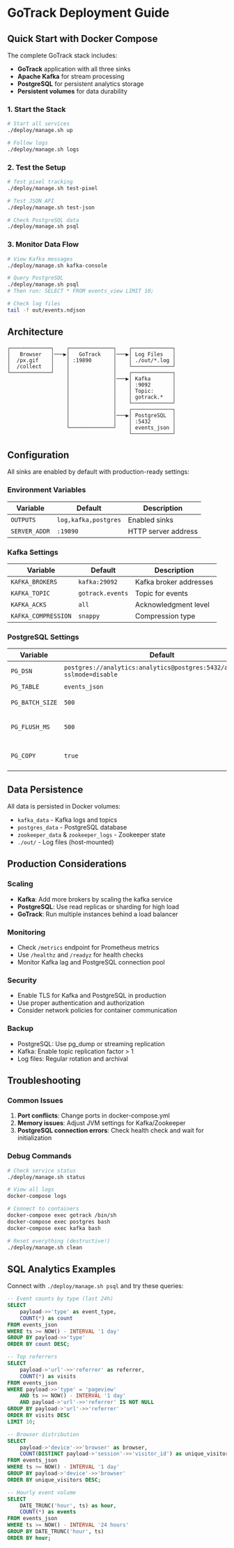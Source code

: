 # GoTrack Deployment Guide

## Quick Start with Docker Compose

The complete GoTrack stack includes:
- **GoTrack** application with all three sinks
- **Apache Kafka** for stream processing
- **PostgreSQL** for persistent analytics storage
- **Persistent volumes** for data durability

### 1. Start the Stack

```bash
# Start all services
./deploy/manage.sh up

# Follow logs
./deploy/manage.sh logs
```

### 2. Test the Setup

```bash
# Test pixel tracking
./deploy/manage.sh test-pixel

# Test JSON API
./deploy/manage.sh test-json

# Check PostgreSQL data
./deploy/manage.sh psql
```

### 3. Monitor Data Flow

```bash
# View Kafka messages
./deploy/manage.sh kafka-console

# Query PostgreSQL
./deploy/manage.sh psql
# Then run: SELECT * FROM events_view LIMIT 10;

# Check log files
tail -f out/events.ndjson
```

## Architecture

```
┌─────────────┐    ┌──────────────┐    ┌─────────────┐
│   Browser   │───▶│   GoTrack    │───▶│ Log Files   │
│  /px.gif    │    │ :19890       │    │ ./out/*.log │
│  /collect   │    │              │    └─────────────┘
└─────────────┘    │              │    ┌─────────────┐
                   │              │───▶│ Kafka       │
                   │              │    │ :9092       │
                   │              │    │ Topic:      │
                   │              │    │ gotrack.*   │
                   │              │    └─────────────┘
                   │              │    ┌─────────────┐
                   │              │───▶│ PostgreSQL  │
                   │              │    │ :5432       │
                   └──────────────┘    │ events_json │
                                       └─────────────┘
```

## Configuration

All sinks are enabled by default with production-ready settings:

### Environment Variables

| Variable | Default | Description |
|----------|---------|-------------|
| `OUTPUTS` | `log,kafka,postgres` | Enabled sinks |
| `SERVER_ADDR` | `:19890` | HTTP server address |

### Kafka Settings
| Variable | Default | Description |
|----------|---------|-------------|
| `KAFKA_BROKERS` | `kafka:29092` | Kafka broker addresses |
| `KAFKA_TOPIC` | `gotrack.events` | Topic for events |
| `KAFKA_ACKS` | `all` | Acknowledgment level |
| `KAFKA_COMPRESSION` | `snappy` | Compression type |

### PostgreSQL Settings
| Variable | Default | Description |
|----------|---------|-------------|
| `PG_DSN` | `postgres://analytics:analytics@postgres:5432/analytics?sslmode=disable` | Connection string |
| `PG_TABLE` | `events_json` | Table name |
| `PG_BATCH_SIZE` | `500` | Batch size for writes |
| `PG_FLUSH_MS` | `500` | Flush interval (ms) |
| `PG_COPY` | `true` | Use COPY for high throughput |

## Data Persistence

All data is persisted in Docker volumes:
- `kafka_data` - Kafka logs and topics
- `postgres_data` - PostgreSQL database
- `zookeeper_data` & `zookeeper_logs` - Zookeeper state
- `./out/` - Log files (host-mounted)

## Production Considerations

### Scaling
- **Kafka**: Add more brokers by scaling the kafka service
- **PostgreSQL**: Use read replicas or sharding for high load
- **GoTrack**: Run multiple instances behind a load balancer

### Monitoring
- Check `/metrics` endpoint for Prometheus metrics
- Use `/healthz` and `/readyz` for health checks
- Monitor Kafka lag and PostgreSQL connection pool

### Security
- Enable TLS for Kafka and PostgreSQL in production
- Use proper authentication and authorization
- Consider network policies for container communication

### Backup
- PostgreSQL: Use pg_dump or streaming replication
- Kafka: Enable topic replication factor > 1
- Log files: Regular rotation and archival

## Troubleshooting

### Common Issues

1. **Port conflicts**: Change ports in docker-compose.yml
2. **Memory issues**: Adjust JVM settings for Kafka/Zookeeper
3. **PostgreSQL connection errors**: Check health check and wait for initialization

### Debug Commands

```bash
# Check service status
./deploy/manage.sh status

# View all logs
docker-compose logs

# Connect to containers
docker-compose exec gotrack /bin/sh
docker-compose exec postgres bash
docker-compose exec kafka bash

# Reset everything (destructive!)
./deploy/manage.sh clean
```

## SQL Analytics Examples

Connect with `./deploy/manage.sh psql` and try these queries:

```sql
-- Event counts by type (last 24h)
SELECT 
    payload->>'type' as event_type, 
    COUNT(*) as count 
FROM events_json 
WHERE ts >= NOW() - INTERVAL '1 day' 
GROUP BY payload->>'type'
ORDER BY count DESC;

-- Top referrers
SELECT 
    payload->'url'->>'referrer' as referrer, 
    COUNT(*) as visits 
FROM events_json 
WHERE payload->>'type' = 'pageview' 
    AND ts >= NOW() - INTERVAL '1 day'
    AND payload->'url'->>'referrer' IS NOT NULL 
GROUP BY payload->'url'->>'referrer' 
ORDER BY visits DESC 
LIMIT 10;

-- Browser distribution
SELECT 
    payload->'device'->>'browser' as browser, 
    COUNT(DISTINCT payload->'session'->>'visitor_id') as unique_visitors
FROM events_json 
WHERE ts >= NOW() - INTERVAL '1 day' 
GROUP BY payload->'device'->>'browser' 
ORDER BY unique_visitors DESC;

-- Hourly event volume
SELECT 
    DATE_TRUNC('hour', ts) as hour,
    COUNT(*) as events
FROM events_json 
WHERE ts >= NOW() - INTERVAL '24 hours'
GROUP BY DATE_TRUNC('hour', ts)
ORDER BY hour;
```